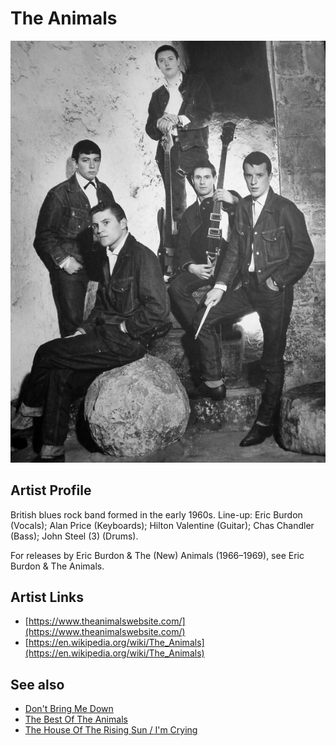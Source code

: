 # The Animals

![](../../assets/artists/The_Animals.png)

## Artist Profile

British blues rock band formed in the early 1960s.
Line-up: Eric Burdon (Vocals); Alan Price (Keyboards); Hilton Valentine (Guitar); Chas Chandler (Bass); John Steel (3) (Drums).

For releases by Eric Burdon & The (New) Animals (1966–1969), see Eric Burdon &amp; The Animals.

## Artist Links

- [https://www.theanimalswebsite.com/](https://www.theanimalswebsite.com/)
- [https://en.wikipedia.org/wiki/The_Animals](https://en.wikipedia.org/wiki/The_Animals)


## See also

- [Don't Bring Me Down](Dont_Bring_Me_Down.md)
- [The Best Of The Animals](The_Best_Of_The_Animals.md)
- [The House Of The Rising Sun / I'm Crying](The_House_Of_The_Rising_Sun_-_Im_Crying.md)
